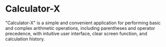 # Calculator-X
"Calculator-X" is a simple and convenient application for performing basic and complex arithmetic operations, including parentheses and operator precedence, with intuitive user interface, clear screen function, and calculation history.
